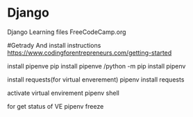 # Django
Django Learning files FreeCodeCamp.org

#Getrady And install instructions
https://www.codingforentrepreneurs.com/getting-started

install pipenve
pip install pipenve /python -m pip install pipenv

install requests(for virtual enverement)
pipenv install requests

activate virtual envirement 
pipenv shell 

for get status of VE
pipenv freeze


